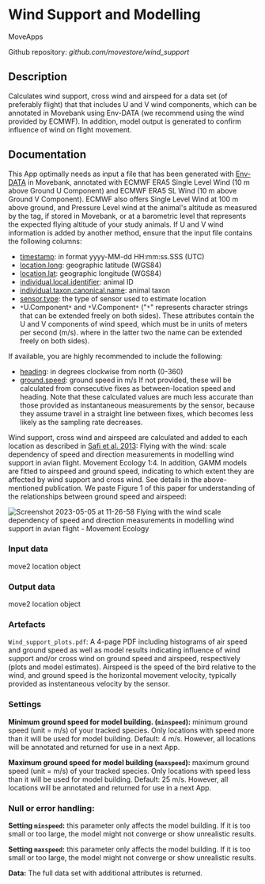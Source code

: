 # Wind Support and Modelling

MoveApps

Github repository: *github.com/movestore/wind_support*

## Description
Calculates wind support, cross wind and airspeed for a data set (of preferably flight) that that includes U and V wind components, which can be annotated in Movebank using Env-DATA (we recommend using the wind provided by ECMWF). In addition, model output is generated to confirm influence of wind on flight movement.

## Documentation
This App optimally needs as input a file that has been generated with [Env-DATA](https://www.movebank.org/cms/movebank-content/env-data) in Movebank, annotated with ECMWF ERA5 Single Level Wind (10 m above Ground U Component) and ECMWF ERA5 SL Wind (10 m above Ground V Component). ECMWF also offers Single Level Wind at 100 m above ground, and Pressure Level wind at the animal's altitude as measured by the tag, if stored in Movebank, or at a barometric level that represents the expected flying altitude of your study animals. If U and V wind information is added by another method, ensure that the input file contains the following columns:  
* [timestamp](http://vocab.nerc.ac.uk/collection/MVB/current/MVB000200/): in format yyyy-MM-dd HH:mm:ss.SSS (UTC)
* [location.long](http://vocab.nerc.ac.uk/collection/MVB/current/MVB000145/): geographic latitude (WGS84)
* [location.lat](http://vocab.nerc.ac.uk/collection/MVB/current/MVB000146/): geographic longitude (WGS84)
* [individual.local.identifier](http://vocab.nerc.ac.uk/collection/MVB/current/MVB000016/): animal ID
* [individual.taxon.canonical.name](http://vocab.nerc.ac.uk/collection/MVB/current/MVB000024/): animal taxon
* [sensor.type](http://vocab.nerc.ac.uk/collection/MVB/current/MVB000170/): the type of sensor used to estimate location
* `*`U.Component`*` and `*`V.Component`*` ("`*`" represents character strings that can be extended freely on both sides). These attributes contain the U and V components of wind speed, which must be in units of meters per second (m/s). where in the latter two the name can be extended freely on both sides). 

If available, you are highly recommended to include the following:
* [heading](http://vocab.nerc.ac.uk/collection/MVB/current/MVB000129/): in degrees clockwise from north (0-360) 
* [ground.speed](http://vocab.nerc.ac.uk/collection/MVB/current/MVB000124/): ground speed in m/s
If not provided, these will be calculated from consecutive fixes as between-location speed and heading. Note that these calculated values are much less accurate than those provided as instantaneous measurements by the sensor, because they assume travel in a straight line between fixes, which becomes less likely as the sampling rate decreases.

Wind support, cross wind and airspeed are calculated and added to each location as described in [Safi et al. 2013](https://doi.org/10.1186/2051-3933-1-4): Flying with the wind: scale dependency of speed and direction measurements in modelling wind support in avian flight. Movement Ecology 1:4. In addition, GAMM models are fitted to airspeed and ground speed, indicating to which extent they are affected by wind support and cross wind. See details in the above-mentioned publication. We paste Figure 1 of this paper for understanding of the relationships between ground speed and airspeed:

![Screenshot 2023-05-05 at 11-26-58 Flying with the wind scale dependency of speed and direction measurements in modelling wind support in avian flight - Movement Ecology](https://user-images.githubusercontent.com/65662928/236422820-20a6d89e-e3d5-4a1b-8083-408822683315.png)

### Input data
move2 location object

### Output data
move2 location object

### Artefacts
`Wind_support_plots.pdf`: A 4-page PDF including histograms of air speed and ground speed as well as model results indicating influence of wind support and/or cross wind on ground speed and airspeed, respectively (plots and model estimates). Airspeed is the speed of the bird relative to the wind, and ground speed is the horizontal movement velocity, typically provided as instentaneous velocity by the sensor. 

### Settings
**Minimum ground speed for model building. (`minspeed`):** minimum ground speed (unit = m/s) of your tracked species. Only locations with speed more than it will be used for model building. Default: 4 m/s. However, all locations will be annotated and returned for use in a next App.

**Maximum ground speed for model building (`maxspeed`):** maximum ground speed (unit = m/s) of your tracked species. Only locations with speed less than it will be used for model building. Default: 25 m/s. However, all locations will be annotated and returned for use in a next App.

### Null or error handling:
**Setting `minspeed`:** this parameter only affects the model building. If it is too small or too large, the model might not converge or show unrealistic results.

**Setting `maxspeed`:** this parameter only affects the model building. If it is too small or too large, the model might not converge or show unrealistic results.

**Data:** The full data set with additional attributes is returned.
